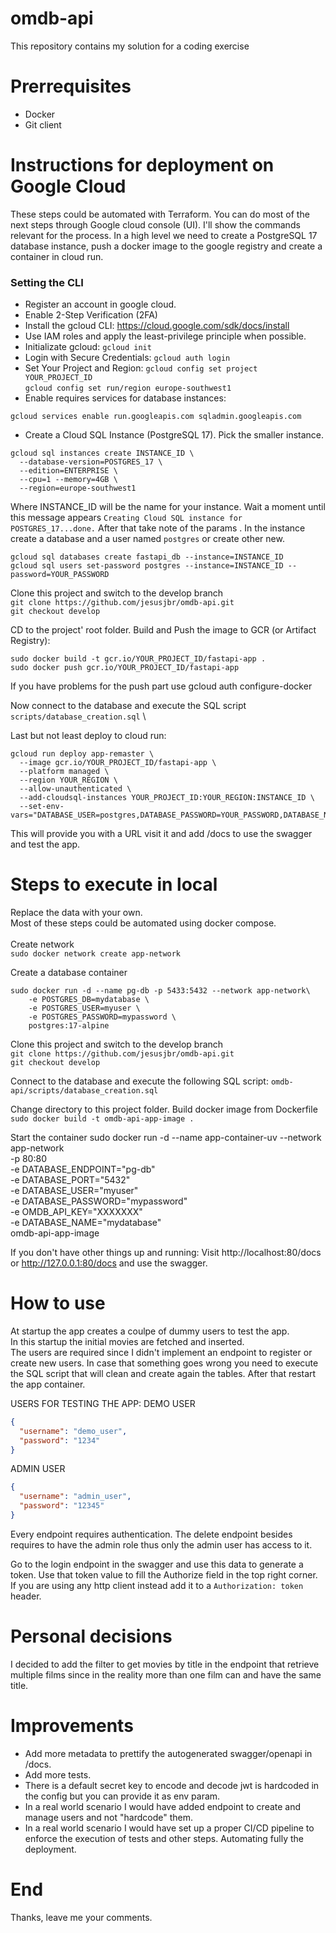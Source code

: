 # omdb-api
This repository contains my solution for a coding exercise

# Prerrequisites 
* Docker
* Git client

# Instructions for deployment on Google Cloud
These steps could be automated with Terraform.
You can do most of the next steps through Google cloud console (UI). I'll show the commands relevant
for the process. In a high level we need to create a PostgreSQL 17 database instance,
push a docker image to the google registry and create a container in cloud run.
### Setting the CLI
* Register an account in google cloud.
* Enable 2-Step Verification (2FA)
* Install the gcloud CLI: https://cloud.google.com/sdk/docs/install
* Use IAM roles and apply the least-privilege principle when possible.
* Initializate gcloud: `gcloud init`
* Login with Secure Credentials: `gcloud auth login`
* Set Your Project and Region:
    `gcloud config set project YOUR_PROJECT_ID` \
    `gcloud config set run/region europe-southwest1`
* Enable requires services for database instances:
```commandline
gcloud services enable run.googleapis.com sqladmin.googleapis.com
```
* Create a Cloud SQL Instance (PostgreSQL 17). Pick the smaller instance.
```commandline
gcloud sql instances create INSTANCE_ID \
  --database-version=POSTGRES_17 \
  --edition=ENTERPRISE \
  --cpu=1 --memory=4GB \
  --region=europe-southwest1
```
Where INSTANCE_ID will be the name for your instance.
Wait a moment until this message appears `Creating Cloud SQL instance for POSTGRES_17...done.`
After that take note of the params .
In the instance create a database and a user named `postgres` or create other new.
```commandline
gcloud sql databases create fastapi_db --instance=INSTANCE_ID
gcloud sql users set-password postgres --instance=INSTANCE_ID --password=YOUR_PASSWORD
```
Clone this project and switch to the develop branch \
`git clone https://github.com/jesusjbr/omdb-api.git` \
`git checkout develop`

CD to the project' root folder.
Build and Push the image to GCR (or Artifact Registry):
```commandline
sudo docker build -t gcr.io/YOUR_PROJECT_ID/fastapi-app .
sudo docker push gcr.io/YOUR_PROJECT_ID/fastapi-app
```
If you have problems for the push part use
gcloud auth configure-docker

Now connect to the database and execute the SQL script `scripts/database_creation.sql` \

Last but not least deploy to cloud run:
```commandline
gcloud run deploy app-remaster \
  --image gcr.io/YOUR_PROJECT_ID/fastapi-app \
  --platform managed \
  --region YOUR_REGION \
  --allow-unauthenticated \
  --add-cloudsql-instances YOUR_PROJECT_ID:YOUR_REGION:INSTANCE_ID \
  --set-env-vars="DATABASE_USER=postgres,DATABASE_PASSWORD=YOUR_PASSWORD,DATABASE_NAME=fastapi_db,DATABASE_ENDPOINT=YOUR_PROJECT_ID:YOUR_REGION:INSTANCE_ID,DATABASE_PORT=5432,OMDB_API_KEY=YOUROMDBAPIKEY,DEPLOY_ENVIRON=GOOGLE"
```

This will provide you with a URL visit it and add /docs to use the swagger and test the app.

# Steps to execute in local
Replace the data with your own.\
Most of these steps could be automated using docker compose. \
\
Create network \
`sudo docker network create app-network`

Create a database container
```commandline
sudo docker run -d --name pg-db -p 5433:5432 --network app-network\
    -e POSTGRES_DB=mydatabase \
    -e POSTGRES_USER=myuser \
    -e POSTGRES_PASSWORD=mypassword \
    postgres:17-alpine
```

Clone this project and switch to the develop branch \
`git clone https://github.com/jesusjbr/omdb-api.git` \
`git checkout develop`

Connect to the database and execute the following SQL script:
`omdb-api/scripts/database_creation.sql`

Change directory to this project folder.
Build docker image from Dockerfile \
`sudo docker build -t omdb-api-app-image .`

Start the container
sudo docker run -d --name app-container-uv --network app-network \
    -p 80:80 \
    -e DATABASE_ENDPOINT="pg-db" \
    -e DATABASE_PORT="5432" \
    -e DATABASE_USER="myuser" \
    -e DATABASE_PASSWORD="mypassword" \
    -e OMDB_API_KEY="XXXXXXX" \
    -e DATABASE_NAME="mydatabase" \
    omdb-api-app-image

If you don't have other things up and running:
Visit http://localhost:80/docs or http://127.0.0.1:80/docs and use the swagger.


# How to use
At startup the app creates a coulpe of dummy users to test the app. \
In this startup the initial movies are fetched and inserted. \
The users are required since I didn't implement an endpoint to register or create new users.
In case that something goes wrong you need to execute the SQL script that will clean and create
again the tables. After that restart the app container.

USERS FOR TESTING THE APP:
DEMO USER
```json
{
  "username": "demo_user",
  "password": "1234"
}
```

ADMIN USER
```json
{
  "username": "admin_user",
  "password": "12345"
}
```
Every endpoint requires authentication. The delete endpoint besides requires to have the admin role
thus only the admin user has access to it.

Go to the login endpoint in the swagger and use this data to generate a token.
Use that token value to fill the Authorize field in the top right corner. 
If you are using any http client instead add it to a `Authorization: token` header.

# Personal decisions
I decided to add the filter to get movies by title in the endpoint that retrieve multiple films
since in the reality more than one film can and have the same title.

# Improvements
* Add more metadata to prettify the autogenerated swagger/openapi in /docs.
* Add more tests.
* There is a default secret key to encode and decode jwt is hardcoded in the config but you can 
provide it as env param. 
* In a real world scenario I would have added endpoint to create and manage users and not "hardcode"
them.
* In a real world scenario I would have set up a proper CI/CD pipeline to enforce the execution of
tests and other steps. Automating fully the deployment.

# End
Thanks, leave me your comments.
